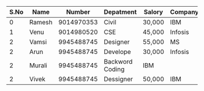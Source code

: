 <html>
<head>
<title>Table Form</title>
<!-- Latest compiled and minified CSS -->
<link rel="stylesheet" href="https://maxcdn.bootstrapcdn.com/bootstrap/3.3.2/css/bootstrap.min.css">

<!-- Optional theme -->
<link rel="stylesheet" href="https://maxcdn.bootstrapcdn.com/bootstrap/3.3.2/css/bootstrap-theme.min.css">

<!-- Latest compiled and minified JavaScript -->
<script src="https://maxcdn.bootstrapcdn.com/bootstrap/3.3.2/js/bootstrap.min.js"></script>
</head>
<body>
<div class="container">
<table class="table table-bordered table-condenced table:hover table-striped">
<thead><i>
<tr><th>S.No</th><th>Name</th><th>Number</th><th>Depatment</th><th>Salory</th><th>Company</th>
</thead></i>
<tbody>
<tr><td>0</td><td>Ramesh</td><td>9014970353</td><td>Civil</td><td>30,000</td><td>IBM</td></tr>
<tr><td>1</td><td>Venu</td><td>9014980520</td><td>CSE</td><td>45,000</td><td>Infosis</td></tr>
<tr><td>2</td><td>Vamsi</td><td>9945488745</td><td>Designer</td><td>55,000</td><td>MS</td></tr>
<tr><td>2</td><td>Arun</td><td>9945488745</td><td>Develope</td><td>30,000</td><td>Infosis</td></tr>
<tr><td>2</td><td>Murali</td><td>9945488745</td><td>Backword Coding</td><td25,000</td><td>IBM</td></tr>
<tr><td>2</td><td>Vivek</td><td>9945488745</td><td>Dessigner</td><td>50,000</td><td>IBM</td></tr>
</tbody>
</table>
</div>
</body>
</html>
